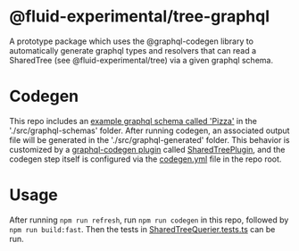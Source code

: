# @fluid-experimental/tree-graphql

A prototype package which uses the @graphql-codegen library to automatically generate graphql types and resolvers that can read a SharedTree (see @fluid-experimental/tree) via a given graphql schema.

# Codegen

This repo includes an [example graphql schema called 'Pizza'](.\src\graphql-schemas\Pizza.ts) in the './src/graphql-schemas' folder. After running codegen, an associated output file will be generated in the './src/graphql-generated' folder. This behavior is customized by a [graphql-codegen plugin](https://graphql-code-generator.com/docs/custom-codegen/index) called [SharedTreePlugin](.\src\graphql-plugins\SharedTreePlugin.ts), and the codegen step itself is configured via the [codegen.yml](.\codegen.yml) file in the repo root.

# Usage

After running `npm run refresh`, run `npm run codegen` in this repo, followed by `npm run build:fast`. Then the tests in [SharedTreeQuerier.tests.ts](.\src\test\SharedTreeQuerier.tests.ts) can be run.
